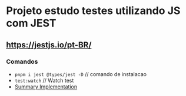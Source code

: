 # Projeto estudo testes utilizando JS com JEST

## https://jestjs.io/pt-BR/

### Comandos

- `pnpm i jest @types/jest -D` // comando de instalacao
- `test:watch` // Watch test
- [Summary Implementation](./src/lib)
